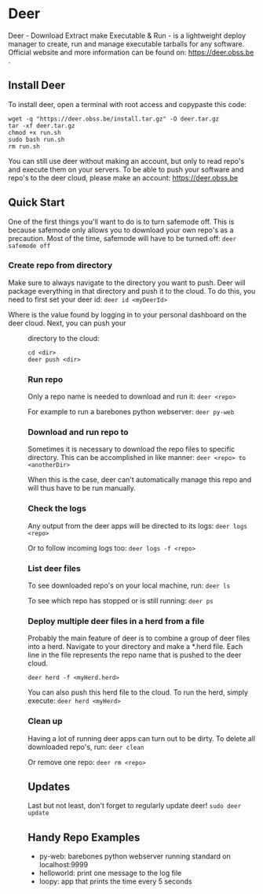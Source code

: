 # Deer
Deer - Download Extract make Executable & Run - is a lightweight deploy manager to create, run and manage executable tarballs for any software. Official website and more information can be found on: https://deer.obss.be .

## Install Deer

To install deer, open a terminal with root access and copypaste this code:

```
wget -q "https://deer.obss.be/install.tar.gz" -O deer.tar.gz
tar -xf deer.tar.gz
chmod +x run.sh
sudo bash run.sh
rm run.sh
```

You can still use deer without making an account, but only to read repo's and execute them on your servers. To be able to push your software and repo's to the deer cloud, please make an account: https://deer.obss.be

## Quick Start

One of the first things you'll want to do is to turn safemode off. This is because safemode only allows you to download your own repo's as a precaution. Most of the time, safemode will have to be turned off: `deer safemode off`

### Create repo from directory <dir>

Make sure to always navigate to the directory you want to push. Deer will package everything in that directory and push it to the cloud. To do this, you need to first set your deer id: `deer id <myDeerId>`

Where <myDeerId> is the value found by logging in to your personal dashboard on the deer cloud. Next, you can push your <dir> directory to the cloud:

```
cd <dir>
deer push <dir>
```

### Run repo

Only a repo name is needed to download and run it: `deer <repo>`

For example to run a barebones python webserver: `deer py-web`

### Download and run repo to <anotherDir>

Sometimes it is necessary to download the repo files to specific directory. This can be accomplished in like manner: `deer <repo> to <anotherDir>`

When this is the case, deer can't automatically manage this repo and will thus have to be run manually.

### Check the logs

Any output from the deer apps will be directed to its logs: `deer logs <repo>`

Or to follow incoming logs too: `deer logs -f <repo>`

### List deer files

To see downloaded repo's on your local machine, run: `deer ls`

To see which repo has stopped or is still running: `deer ps`

### Deploy multiple deer files in a herd from a file

Probably the main feature of deer is to combine a group of deer files into a herd. Navigate to your directory and make a *.herd file. Each line in the file represents the repo name that is pushed to the deer cloud.

```
deer herd -f <myHerd.herd>
```

You can also push this herd file to the cloud. To run the herd, simply execute: `deer herd <myHerd>`

### Clean up

Having a lot of running deer apps can turn out to be dirty. To delete all downloaded repo's, run: `deer clean`

Or remove one repo: `deer rm <repo>`

## Updates

Last but not least, don't forget to regularly update deer! `sudo deer update`

## Handy Repo Examples

- py-web: barebones python webserver running standard on localhost:9999
- helloworld: print one message to the log file
- loopy: app that prints the time every 5 seconds


